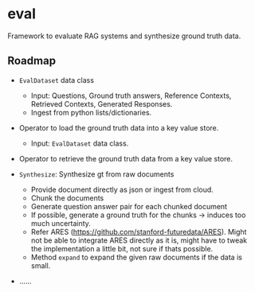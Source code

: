 # eval
Framework to evaluate RAG systems and synthesize ground truth data.

## Roadmap
- `EvalDataset` data class
    - Input:  Questions, Ground truth answers, Reference Contexts, Retrieved Contexts, Generated Responses.
    - Ingest from python lists/dictionaries.

- Operator to load the ground truth data into a key value store.
    - Input: `EvalDataset` data class.

- Operator to retrieve the ground truth data from a key value store.

- `Synthesize`: Synthesize gt from raw documents
    - Provide document directly as json or ingest from cloud.
    - Chunk the documents
    - Generate question answer pair for each chunked document
    - If possible, generate a ground truth for the chunks -> induces too much uncertainty.
    - Refer ARES (https://github.com/stanford-futuredata/ARES). Might not be able to integrate ARES directly as it is, might have to tweak the implementation a little bit, not sure if thats possible.
    - Method `expand` to expand the given raw documents if the data is small.

- ......